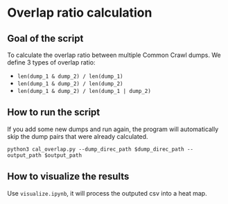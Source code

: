 # Overlap ratio calculation

## Goal of the script
To calculate the overlap ratio between multiple Common Crawl dumps.
We define 3 types of overlap ratio:
- `len(dump_1 & dump_2) / len(dump_1)`
- `len(dump_1 & dump_2) / len(dump_2)`
- `len(dump_1 & dump_2) / len(dump_1 | dump_2)`

## How to run the script
If you add some new dumps and run again, the program will automatically skip the dump pairs that were already calculated.
```
python3 cal_overlap.py --dump_direc_path $dump_direc_path --output_path $output_path
```

## How to visualize the results
Use `visualize.ipynb`, it will process the outputed csv into a heat map.